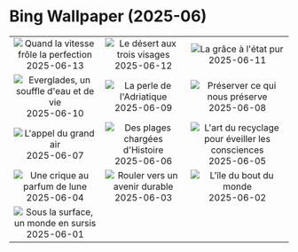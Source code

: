 # Bing Wallpaper (2025-06)

|  |  |  |
|:---:|:---:|:---:|
| ![](https://www.bing.com/th?id=OHR.CanadianGPQuebec_FR-CA7810531088_400x240.jpg "Quand la vitesse frôle la perfection") 2025-06-13 | ![](https://www.bing.com/th?id=OHR.BigBendChisos_FR-CA7282814155_400x240.jpg "Le désert aux trois visages") 2025-06-12 | ![](https://www.bing.com/th?id=OHR.FlamingosNamibia_FR-CA7147241890_400x240.jpg "La grâce à l'état pur") 2025-06-11 |
| ![](https://www.bing.com/th?id=OHR.AerialEverglades_FR-CA7029790074_400x240.jpg "Everglades, un souffle d'eau et de vie") 2025-06-10 | ![](https://www.bing.com/th?id=OHR.DubrovnikTwilight_FR-CA6898280471_400x240.jpg "La perle de l'Adriatique") 2025-06-09 | ![](https://www.bing.com/th?id=OHR.StellarSeaLions_FR-CA6755982430_400x240.jpg "Préserver ce qui nous préserve") 2025-06-08 |
| ![](https://www.bing.com/th?id=OHR.PacificCrestTrail_FR-CA6650916972_400x240.jpg "L'appel du grand air") 2025-06-07 | ![](https://www.bing.com/th?id=OHR.NormandyBeach_FR-CA6105817274_400x240.jpg "Des plages chargées d'Histoire") 2025-06-06 | ![](https://www.bing.com/th?id=OHR.OlivaresMural_FR-CA5875750621_400x240.jpg "L'art du recyclage pour éveiller les consciences") 2025-06-05 |
| ![](https://www.bing.com/th?id=OHR.CalaLuna_FR-CA5728835593_400x240.jpg "Une crique au parfum de lune") 2025-06-04 | ![](https://www.bing.com/th?id=OHR.BicyclesUtrecht_FR-CA5597042150_400x240.jpg "Rouler vers un avenir durable") 2025-06-03 | ![](https://www.bing.com/th?id=OHR.Fogoisland_FR-CA5436745588_400x240.jpg "L'île du bout du monde") 2025-06-02 |
| ![](https://www.bing.com/th?id=OHR.GrandeTerreReef_FR-CA5296140258_400x240.jpg "Sous la surface, un monde en sursis") 2025-06-01 |  |  |
